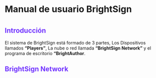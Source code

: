 <h1>Manual de usuario BrightSign <h1/>

<h2 style="color:#7133FF">Introducción</h2>

El sistema de BrightSign está formado de 3 partes, Los Dispositivos llamados **“Players”**, La nube o red llamada **“BrightSign Network”** y el programa de escritorio **“BrightAuthor**.

## <font color="#7133FF">BrightSign Network</font>

